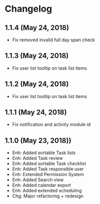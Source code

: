 Changelog
=========
1.1.4 (May 24, 2018)
-----------------------
- Fix removed invalid full day span check

1.1.3 (May 24, 2018)
-----------------------
- Fix user list tooltip on task list items

1.1.2 (May 24, 2018)
-----------------------
- Fix user list tooltip on task list items

1.1.1 (May 24, 2018)
-----------------------
- Fix notification and activity module id

1.1.0 (May 23, 2018))
-----------------------
- Enh: Added sortable Task lists
- Enh: Added Task review
- Enh: Added sortable Task checklist
- Enh: Added Task responsible user
- Enh: Extended Permission System
- Enh: Added Search view
- Enh: Added calendar export
- Enh: Added extended scheduling
- Chg: Major refactoring + redesign
